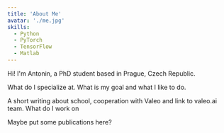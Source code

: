```yaml
---
title: 'About Me'
avatar: './me.jpg'
skills:
  - Python
  - PyTorch
  - TensorFlow
  - Matlab
---
```


Hi! I'm Antonin, a PhD student based in Prague, Czech Republic.

What do I specialize at. What is my goal and what I like to do.

A short writing about school, cooperation with Valeo and link to valeo.ai team. What do I work on

Maybe put some publications here?
